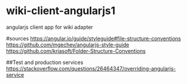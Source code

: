 # wiki-client-angularjs1
angularjs client app for wiki adapter

#sources
https://angular.io/guide/styleguide#file-structure-conventions
https://github.com/mgechev/angularjs-style-guide
https://github.com/kriasoft/Folder-Structure-Conventions

##Test and production services
https://stackoverflow.com/questions/26464347/overriding-angularjs-service